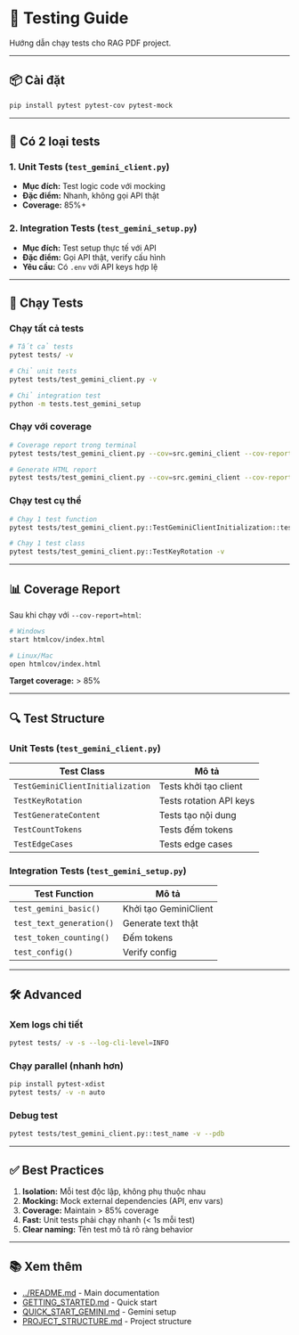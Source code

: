 # 🧪 Testing Guide

Hướng dẫn chạy tests cho RAG PDF project.

---

## 📦 Cài đặt

```bash
pip install pytest pytest-cov pytest-mock
```

---

## 🎯 Có 2 loại tests

### 1. Unit Tests (`test_gemini_client.py`)
- **Mục đích:** Test logic code với mocking
- **Đặc điểm:** Nhanh, không gọi API thật
- **Coverage:** 85%+

### 2. Integration Tests (`test_gemini_setup.py`)
- **Mục đích:** Test setup thực tế với API
- **Đặc điểm:** Gọi API thật, verify cấu hình
- **Yêu cầu:** Có `.env` với API keys hợp lệ

---

## 🚀 Chạy Tests

### Chạy tất cả tests
```bash
# Tất cả tests
pytest tests/ -v

# Chỉ unit tests
pytest tests/test_gemini_client.py -v

# Chỉ integration test
python -m tests.test_gemini_setup
```

### Chạy với coverage
```bash
# Coverage report trong terminal
pytest tests/test_gemini_client.py --cov=src.gemini_client --cov-report=term-missing

# Generate HTML report
pytest tests/test_gemini_client.py --cov=src.gemini_client --cov-report=html
```

### Chạy test cụ thể
```bash
# Chạy 1 test function
pytest tests/test_gemini_client.py::TestGeminiClientInitialization::test_init_with_multiple_keys -v

# Chạy 1 test class
pytest tests/test_gemini_client.py::TestKeyRotation -v
```

---

## 📊 Coverage Report

Sau khi chạy với `--cov-report=html`:

```bash
# Windows
start htmlcov/index.html

# Linux/Mac  
open htmlcov/index.html
```

**Target coverage:** > 85%

---

## 🔍 Test Structure

### Unit Tests (`test_gemini_client.py`)

| Test Class | Mô tả |
|-----------|-------|
| `TestGeminiClientInitialization` | Tests khởi tạo client |
| `TestKeyRotation` | Tests rotation API keys |
| `TestGenerateContent` | Tests tạo nội dung |
| `TestCountTokens` | Tests đếm tokens |
| `TestEdgeCases` | Tests edge cases |

### Integration Tests (`test_gemini_setup.py`)

| Test Function | Mô tả |
|--------------|-------|
| `test_gemini_basic()` | Khởi tạo GeminiClient |
| `test_text_generation()` | Generate text thật |
| `test_token_counting()` | Đếm tokens |
| `test_config()` | Verify config |

---

## 🛠️ Advanced

### Xem logs chi tiết
```bash
pytest tests/ -v -s --log-cli-level=INFO
```

### Chạy parallel (nhanh hơn)
```bash
pip install pytest-xdist
pytest tests/ -v -n auto
```

### Debug test
```bash
pytest tests/test_gemini_client.py::test_name -v --pdb
```

---

## ✅ Best Practices

1. **Isolation:** Mỗi test độc lập, không phụ thuộc nhau
2. **Mocking:** Mock external dependencies (API, env vars)
3. **Coverage:** Maintain > 85% coverage
4. **Fast:** Unit tests phải chạy nhanh (< 1s mỗi test)
5. **Clear naming:** Tên test mô tả rõ ràng behavior

---

## 📚 Xem thêm

- [../README.md](../README.md) - Main documentation
- [GETTING_STARTED.md](GETTING_STARTED.md) - Quick start
- [QUICK_START_GEMINI.md](QUICK_START_GEMINI.md) - Gemini setup
- [PROJECT_STRUCTURE.md](PROJECT_STRUCTURE.md) - Project structure

